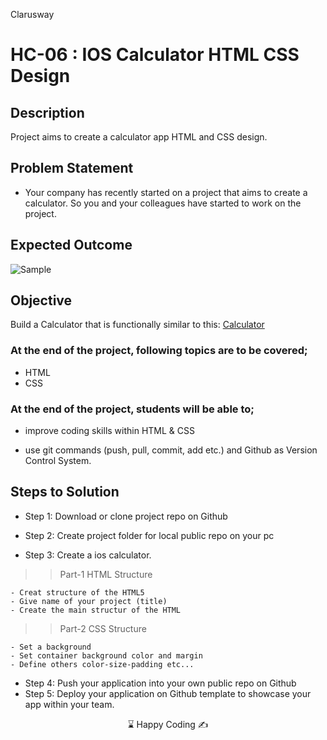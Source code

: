 <p>Clarusway<img align="right"
  src="https://secure.meetupstatic.com/photos/event/3/1/b/9/600_488352729.jpeg"  width="15px"></p>

# HC-06 : IOS Calculator HTML CSS Design

## Description
Project aims to create a calculator app HTML and CSS design.

## Problem Statement

- Your company has recently started on a project that aims to create a calculator. So you and your colleagues have started to work on the project.

## Expected Outcome

![Sample](sample.gif)

## Objective

Build a Calculator that is functionally similar to this: [Calculator]( https://css-grid-ios.netlify.app/)

### At the end of the project, following topics are to be covered;

- HTML 
- CSS


### At the end of the project, students will be able to;

- improve coding skills within HTML & CSS

- use git commands (push, pull, commit, add etc.) and Github as Version Control System.

## Steps to Solution

- Step 1: Download or clone project repo on Github 

- Step 2: Create project folder for local public repo on your pc

- Step 3: Create a ios calculator.

>>Part-1 HTML Structure

	- Creat structure of the HTML5
	- Give name of your project (title)
	- Create the main structur of the HTML

>>Part-2 CSS Structure

	- Set a background
	- Set container background color and margin
	- Define others color-size-padding etc...

- Step 4: Push your application into your own public repo on Github
- Step 5: Deploy your application on Github template to showcase your app within your team.


<center> ⌛ Happy Coding  ✍ </center>

